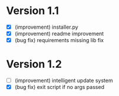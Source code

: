 # Version 1.1
- [x] (improvement) installer.py
- [x] (improvement) readme improvement
- [x] (bug fix) requirements missing lib fix

# Version 1.2
- [ ] (improvement) intelligent update system
- [x] (bug fix) exit script if no args passed

